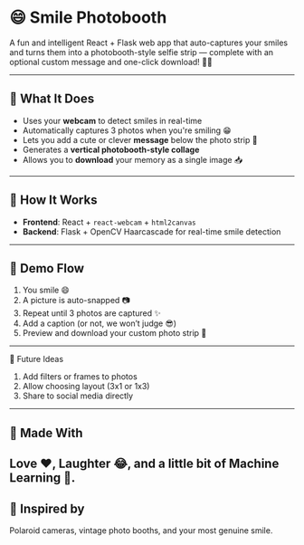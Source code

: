 # 😄 Smile Photobooth

A fun and intelligent React + Flask web app that auto-captures your smiles and turns them into a photobooth-style selfie strip — complete with an optional custom message and one-click download! 📸✨

---

## 🚀 What It Does

- Uses your **webcam** to detect smiles in real-time
- Automatically captures 3 photos when you're smiling 😁
- Lets you add a cute or clever **message** below the photo strip 💬
- Generates a **vertical photobooth-style collage**
- Allows you to **download** your memory as a single image 📥

---

## 🧠 How It Works

- **Frontend**: React + `react-webcam` + `html2canvas`
- **Backend**: Flask + OpenCV Haarcascade for real-time smile detection

---

## 📸 Demo Flow

1. You smile 😄
2. A picture is auto-snapped 📷
3. Repeat until 3 photos are captured ✨
4. Add a caption (or not, we won’t judge 😎)
5. Preview and download your custom photo strip 🎉
---

🤩 Future Ideas
1. Add filters or frames to photos
2. Allow choosing layout (3x1 or 1x3)
3. Share to social media directly
---
## 🧊 Made With
Love ❤️, Laughter 😂, and a little bit of Machine Learning 🧠.
---
## 🐣 Inspired by
Polaroid cameras, vintage photo booths, and your most genuine smile.


